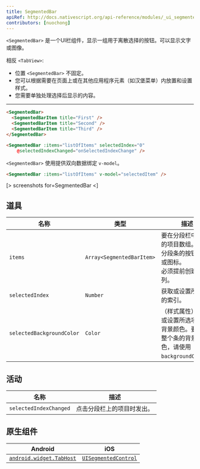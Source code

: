 ```yaml
---
title: SegmentedBar
apiRef: http://docs.nativescript.org/api-reference/modules/_ui_segmented_bar_.html
contributors: [nuochong]
---
```


`<SegmentedBar>` 是一个UI栏组件，显示一组用于离散选择的按钮。可以显示文字或图像。

相反 `<TabView>`:
* 位置 `<SegmentedBar>` 不固定。
* 您可以根据需要在页面上或在其他应用程序元素（如汉堡菜单）内放置和设置样式。
* 您需要单独处理选择后显示的内容。

---
```html
<SegmentedBar>
  <SegmentedBarItem title="First" />
  <SegmentedBarItem title="Second" />
  <SegmentedBarItem title="Third" />
</SegmentedBar>
```

```html
<SegmentedBar :items="listOfItems" selectedIndex="0"
    @selectedIndexChanged="onSelectedIndexChange" />
```

`<SegmentedBar>` 使用提供双向数据绑定 `v-model`。

```html
<SegmentedBar :items="listOfItems" v-model="selectedItem" />
```

[> screenshots for=SegmentedBar <]

## 道具

| 名称 | 类型 | 描述 |
|------|------|-------------|
| `items` | `Array<SegmentedBarItem>` | 要在分段栏中显示的项目数组。表示分段条的按钮标签或图标。<br/>必须提前创建阵列。
| `selectedIndex` | `Number` | 获取或设置所选项的索引。
| `selectedBackgroundColor` | `Color` | （样式属性）获取或设置所选项目的背景颜色。要设置整个条的背景颜色，请使用`backgroundColor`。

## 活动

| 名称 | 描述 |
|------|-------------|
| `selectedIndexChanged`| 点击分段栏上的项目时发出。

## 原生组件

| Android | iOS |
|---------|-----|
| [`android.widget.TabHost`](https://developer.android.com/reference/android/widget/TabHost.html) | [`UISegmentedControl`](https://developer.apple.com/documentation/uikit/uisegmentedcontrol)
